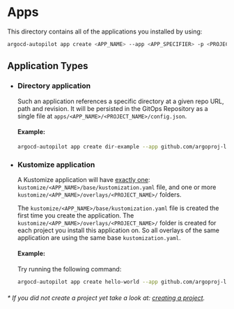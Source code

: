 # Apps
This directory contains all of the applications you installed by using:
```bash
argocd-autopilot app create <APP_NAME> --app <APP_SPECIFIER> -p <PROJECT_NAME>
```

## Application Types

* ### Directory application
  Such an application references a specific directory at a given repo URL, path and revision. It will be persisted in the GitOps Repository as a single file at `apps/<APP_NAME>/<PROJECT_NAME>/config.json`.  
  #### Example:  
  ```bash
  argocd-autopilot app create dir-example --app github.com/argoproj-labs/argocd-autopilot/examples/demo-dir/ -p <PROJECT_NAME> --app-type directory
  ```

* ### Kustomize application
  A Kustomize application will have <u>exactly one</u>: `kustomize/<APP_NAME>/base/kustomization.yaml` file, and one or more `kustomize/<APP_NAME>/overlays/<PROJECT_NAME>/` folders.

  The `kustomize/<APP_NAME>/base/kustomization.yaml` file is created the first time you create the application. The `kustomize/<APP_NAME>/overlays/<PROJECT_NAME>/` folder is created for each project you install this application on. So all overlays of the same application are using the same base `kustomization.yaml`.
  #### Example:
  Try running the following command:
  ```bash
  argocd-autopilot app create hello-world --app github.com/argoproj-labs/argocd-autopilot/examples/demo-app/ -p <PROJECT_NAME> --app-type kustomize
  ```

###### * If you did not create a project yet take a look at: [creating a project](https://argocd-autopilot.readthedocs.io/en/stable/Getting-Started/#add-a-project-and-an-application).